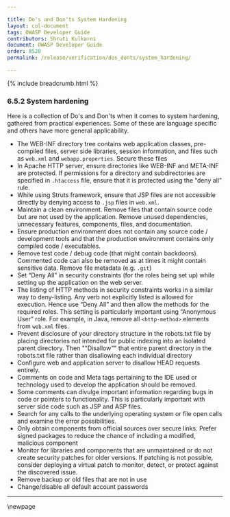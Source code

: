 ```yaml
---

title: Do's and Don'ts System Hardening
layout: col-document
tags: OWASP Developer Guide
contributors: Shruti Kulkarni
document: OWASP Developer Guide
order: 8520
permalink: /release/verification/dos_donts/system_hardening/

---
```


{% include breadcrumb.html %}

### 6.5.2 System hardening

Here is a collection of Do's and Don'ts when it comes to system hardening, gathered from practical experiences.
Some of these are language specific and others have more general applicability.

* The WEB-INF directory tree contains web application classes, pre-compiled files, server side libraries,
    session information, and files such as `web.xml` and `webapp.properties`. Secure these files
* In Apache HTTP server, ensure directories like WEB-INF and META-INF are protected.
    If permissions for a directory and subdirectories are specified in `.htaccess` file,
    ensure that it is protected using the “deny all” rule.
* While using Struts framework, ensure that JSP files are not accessible directly
    by denying access to `.jsp` files in `web.xml`.
* Maintain a clean environment. Remove files that contain source code but are not used by the application.
    Remove unused dependencies, unnecessary features, components, files, and documentation.
* Ensure production environment does not contain any source code / development tools
    and that the production environment contains only compiled code / executables.
* Remove test code / debug code (that might contain backdoors).
    Commented code can also be removed as at times it might contain sensitive data.
    Remove file metadata (e.g. `.git`)
* Set “Deny All” in security constraints (for the roles being set up)
    while setting up the application on the web server.
* The listing of HTTP methods in security constraints works in a similar way to deny-listing.
    Any verb not explicitly listed is allowed for execution.
    Hence use “Deny All” and then allow the methods for the required roles.
    This setting is particularly important using “Anonymous User” role.
    For example, in Java, remove all `<http-method>` elements from `web.xml` files.
* Prevent disclosure of your directory structure in the robots.txt file
    by placing directories not intended for public indexing into an isolated parent directory.
    Then ""Disallow"" that entire parent directory in the robots.txt file
    rather than disallowing each individual directory
* Configure web and application server to disallow HEAD requests entirely.
* Comments on code and Meta tags pertaining to the IDE used or technology used to develop the application
    should be removed.
* Some comments can divulge important information regarding bugs in code or pointers to functionality.
    This is particularly important with server side code such as JSP and ASP files.
* Search for any calls to the underlying operating system or file open calls and examine the error possibilities.
* Only obtain components from official sources over secure links.
    Prefer signed packages to reduce the chance of including a modified, malicious component
* Monitor for libraries and components that are unmaintained or do not create security patches for older versions.
    If patching is not possible, consider deploying a virtual patch to monitor, detect,
    or protect against the discovered issue.
* Remove backup or old files that are not in use
* Change/disable all default account passwords

----

\newpage
